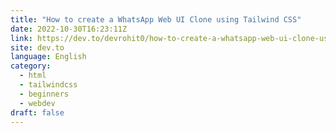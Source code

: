 ```yaml
---
title: "How to create a WhatsApp Web UI Clone using Tailwind CSS"
date: 2022-10-30T16:23:11Z
link: https://dev.to/devrohit0/how-to-create-a-whatsapp-web-ui-clone-using-tailwind-css-3ojf?utm_medium=RSS&utm_source=news.12bit.vn
site: dev.to
language: English
category:
  - html
  - tailwindcss
  - beginners
  - webdev
draft: false
---
```

